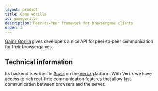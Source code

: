```yaml
---
layout: product
title: Game Gorilla
id: gamegorilla
description: Peer-to-Peer framework for browsergame clients
order: 3
---
```


[Game Gorilla](http://demo.campudus.com) gives developers a nice API for peer-to-peer communication for their browsergames.

## Technical information

Its backend is written in [Scala](http://www.scala-lang.org/) on the [Vert.x](http://vertx.io/) platform. With Vert.x we have access to rich real-time communication features that allow fast communication between browsers and the server.
